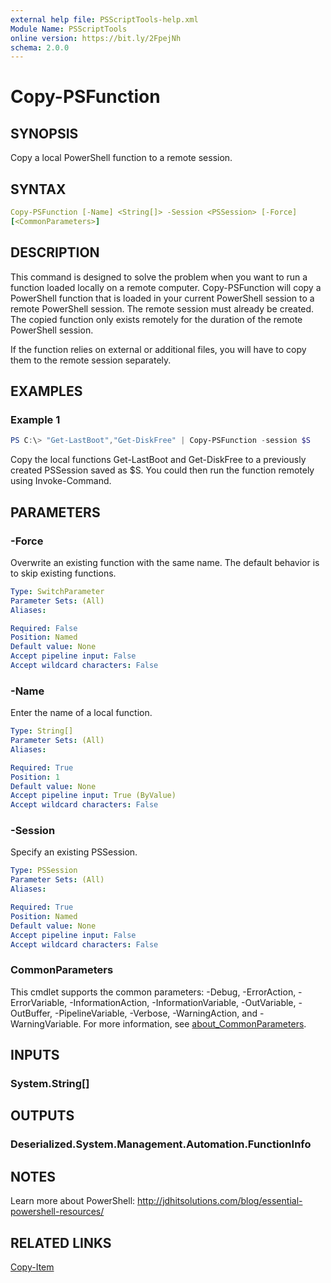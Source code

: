 ```yaml
---
external help file: PSScriptTools-help.xml
Module Name: PSScriptTools
online version: https://bit.ly/2FpejNh
schema: 2.0.0
---
```


# Copy-PSFunction

## SYNOPSIS

Copy a local PowerShell function to a remote session.

## SYNTAX

```yaml
Copy-PSFunction [-Name] <String[]> -Session <PSSession> [-Force]
[<CommonParameters>]
```

## DESCRIPTION

This command is designed to solve the problem when you want to run a function loaded locally on a remote computer. Copy-PSFunction will copy a PowerShell function that is loaded in your current PowerShell session to a remote PowerShell session. The remote session must already be created. The copied function only exists remotely for the duration of the remote PowerShell session.

If the function relies on external or additional files, you will have to copy them to the remote session separately.

## EXAMPLES

### Example 1

```powershell
PS C:\> "Get-LastBoot","Get-DiskFree" | Copy-PSFunction -session $S
```

Copy the local functions Get-LastBoot and Get-DiskFree to a previously created PSSession saved as $S. You could then run the function remotely using Invoke-Command.

## PARAMETERS

### -Force

Overwrite an existing function with the same name. The default behavior is to skip existing functions.

```yaml
Type: SwitchParameter
Parameter Sets: (All)
Aliases:

Required: False
Position: Named
Default value: None
Accept pipeline input: False
Accept wildcard characters: False
```

### -Name

Enter the name of a local function.

```yaml
Type: String[]
Parameter Sets: (All)
Aliases:

Required: True
Position: 1
Default value: None
Accept pipeline input: True (ByValue)
Accept wildcard characters: False
```

### -Session

Specify an existing PSSession.

```yaml
Type: PSSession
Parameter Sets: (All)
Aliases:

Required: True
Position: Named
Default value: None
Accept pipeline input: False
Accept wildcard characters: False
```

### CommonParameters

This cmdlet supports the common parameters: -Debug, -ErrorAction, -ErrorVariable, -InformationAction, -InformationVariable, -OutVariable, -OutBuffer, -PipelineVariable, -Verbose, -WarningAction, and -WarningVariable. For more information, see [about_CommonParameters](http://go.microsoft.com/fwlink/?LinkID=113216).

## INPUTS

### System.String[]

## OUTPUTS

### Deserialized.System.Management.Automation.FunctionInfo

## NOTES

Learn more about PowerShell: http://jdhitsolutions.com/blog/essential-powershell-resources/

## RELATED LINKS

[Copy-Item]()
